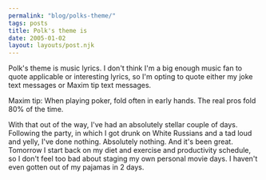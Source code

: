 ```yaml
---
permalink: "blog/polks-theme/"
tags: posts
title: Polk's theme is
date: 2005-01-02
layout: layouts/post.njk
---
```


Polk's theme is music lyrics. I don't think I'm a big enough music fan to quote applicable or interesting lyrics, so I'm opting to quote either my joke text messages or Maxim tip text messages. 

Maxim tip: When playing poker, fold often in early hands. The real pros fold 80% of the time.

With that out of the way, I've had an absolutely stellar couple of days. Following the party, in which I got drunk on White Russians and a tad loud and yelly, I've done nothing. Absolutely nothing. And it's been great. Tomorrow I start back on my diet and exercise and productivity schedule, so I don't feel too bad about staging my own personal movie days. I haven't even gotten out of my pajamas in 2 days.